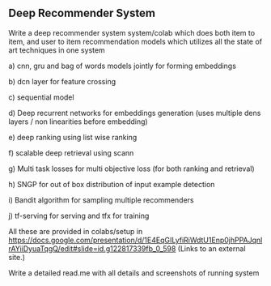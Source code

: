 <h2>Deep Recommender System</h2>

Write a deep recommender system system/colab which does both item to item, and user to item recommendation  models
which utilizes all the state of art techniques in one system

a) cnn, gru and bag of words models jointly for forming embeddings

b) dcn layer for  feature crossing

c) sequential model 

d) Deep recurrent networks for embeddings generation (uses multiple dens layers / non linearities before embedding)

e) deep ranking using list wise ranking 

f) scalable deep retrieval using scann

g) Multi task losses for multi objective loss (for both ranking and retrieval)

h) SNGP for out of box distribution of input example detection

i) Bandit algorithm for sampling multiple recommenders

j) tf-serving for serving and tfx for training 

All these are provided in colabs/setup in https://docs.google.com/presentation/d/1E4EqGILyfiRiWdtU1Enp0jhPPAJqnlrAYiiDyuaTqgQ/edit#slide=id.g122817339fb_0_598 (Links to an external site.)


Write a detailed read.me with all details and screenshots of running system

